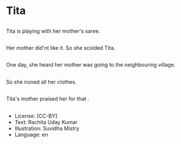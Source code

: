 # Tita

##
Tita is playing with her mother's saree.

##
Her mother did'nt like it. So she scolded Tita.

##
One day, she heard her mother was going to the neighbouring village.

##
So she ironed all her clothes.

##
Tita's mother praised her for that .

##
* License: [CC-BY]
* Text: Rachita Uday Kumar
* Illustration: Suvidha Mistry
* Language: en
